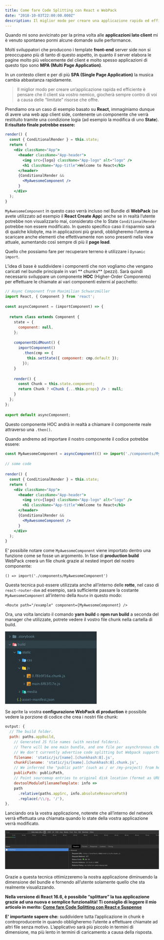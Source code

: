 ```yaml
---
title: Come fare Code Splitting con React e WebPack 
date: "2018-10-03T22:00:00.000Z"
description: Il miglior modo per creare una applicazione rapida ed efficiente è pensare che il client è vostro nemico, giocherà sempre contro di voi a causa delle “limitate” risorse che offre.
---
```


Quando mi sono avvicinato per la prima volta alle **applicazioni lato client** mi è venuto spontaneo pormi alcune
domande sulle performance.

Molti sviluppatori che producono i template **front-end** server side non si preoccupano più di tanto di questo aspetto,
in quanto il server elabora le pagine molto più velocemente del client e molto spesso applicazioni di questo tipo
sono **MPA (Multi Page Application)**.

In un contesto client e per di più **SPA (Single Page Application)** la musica cambia abbastanza rapidamente.

> Il miglior modo per creare un’applicazione rapida ed efficiente è pensare che il client sia vostro nemico, giocherà sempre contro di voi a causa delle “limitate” risorse che offre.

Prendiamo ora un caso di esempio basato su **React**, immaginiamo dunque di avere una web app client side, contenente un
componente che verrà restituito tramite una condizione logia (ad esempio la modifica di uno **State**). **Il risultato
finale potrebbe essere:**

```jsx
render() {
  const { ConditionalRender } = this.state;
  return (
    <div className="App">
      <header className="App-header">
        <img src={logo} className="App-logo" alt="logo" />
        <h1 className="App-title">Welcome to React</h1>
      </header>
      {ConditionalRender &&
        <MyAwesomeComponent />
      }
    </div>
  );
}
```

`MyAwesomeComponent` in questo caso verrà incluso nel Bundle di **WebPack** (se avete utilizzato ad esempio il **React
Create App**) anche se in realtà l’utente potrebbe non visualizzarlo mai, considerato che lo State `ConditionalRender`
potrebbe non essere modificato. In questo specifico caso il risparmio sarà di qualche kilobyte, ma in applicazioni più
grandi, obbligheremo l’utente a scaricare anche elementi che effettivamente non sono presenti nella view attuale,
aumentando così sempre di più il **page load**.

Quello che possiamo fare per recuperare terreno è utilizzare i `Dynamic import`.

L’idea di base è suddividere i componenti che non vogliamo che vengano caricati nel bundle principale in vari **
chunks** (pezzi). Sarà quindi necessario sviluppare un componente **HOC** (Higher-Order Components) per effettuare le
chiamate ai vari componenti esterni al pacchetto:

```jsx
// Async Component from Maximilian Schwarzmüller
import React, { Component } from 'react';

const asyncComponent = (importComponent) => {

  return class extends Component {
    state = {
      component: null,
    };

    componentDidMount() {
      importComponent()
        .then(cmp => {
          this.setState({ component: cmp.default });
        });
    }

    render() {
      const Chunk = this.state.component;
      return Chunk ? <Chunk {...this.props} /> : null;
    }
  };
};

export default asyncComponent;
```

Questo componente HOC andrà in realtà a chiamare il componente reale attraverso una `.then()`.

Quando andremo ad importare il nostro componente il codice potrebbe essere:

```jsx
const MyAwesomeComponent = asyncComponent(() => import('./components/MyAwesomeComponent'));

// some code

render() {
  const { ConditionalRender } = this.state;
  return (
    <div className="App">
      <header className="App-header">
        <img src={logo} className="App-logo" alt="logo" />
        <h1 className="App-title">Welcome to React</h1>
      </header>
      {ConditionalRender &&
        <MyAwesomeComponent />
      }
    </div>
  );
}
```

E’ possibile notare come `MyAwesomeComponent` viene importato dentro una funzione come se fosse un argomento. In fase
di **production build** WebPack creerà un file chunk grazie al nested import del nostro componente:

`() => import('./components/MyAwesomeComponent')`

Questa tecnica può essere utilizzata anche all’interno delle **rotte**, nel caso di `react-router-dom` ad esempio, sarà
sufficiente passare la costante `MyAwesomeComponent` all’interno della `Route` in questo modo:

`<Route path="/example" component={MyAwesomeComponent} />`

Ora, una volta lanciato il comando **yarn build** o **npm run build** a seconda del manager che utilizzate, potrete
vedere il vostro file chunk nella cartella di build.

![Struttura cartelle](./struttura-cartelle.png)

Se aprite la vostra **configurazione WebPack di production** è possibile vedere la porzione di codice che crea i nostri
file chunk:

```jsx
output: {
  // The build folder.
  path: paths.appBuild,
    // Generated JS file names (with nested folders).
    // There will be one main bundle, and one file per asynchronous chunk.
    // We don't currently advertise code splitting but Webpack supports it.
    filename: 'static/js/[name].[chunkhash:8].js',
    chunkFilename: 'static/js/[name].[chunkhash:8].chunk.js',
    // We inferred the "public path" (such as / or /my-project) from homepage.
    publicPath: publicPath,
    // Point sourcemap entries to original disk location (format as URL on Windows)
    devtoolModuleFilenameTemplate: info =>
    path
      .relative(paths.appSrc, info.absoluteResourcePath)
      .replace(/\\/g, '/'),
},
```

Lanciando ora la vostra applicazione, noterete che all’interno del network verrà effettuata una chiamata quando lo state
della vostra applicazione verrà modificato.

![Network tab](./network-tab.png)

Grazie a questa tecnica ottimizzeremo la nostra applicazione diminuendo la dimensione del bundle e fornendo all’utente
solamente quello che sta realmente visualizzando.

**Nella versione di React 16.6, è possibile “splittare” la tua applicazione grazie ad una nuova e semplice funzionalità!
Ti consiglio di leggere il mio articolo in merito: [Come fare Code Splitting con React e Suspense](/come-fare-code-splitting-con-react-e-suspense/)**

**E’ importante sapere che:** suddividere tutta l’applicazione in chunk è controproducente in quando obbligheremo
l’utente a effettuare chiamate ad altri file senza motivo. L’applicativo sarà più piccolo in termini di dimensione, ma
più lento in termini di caricamento a causa della risposta.
